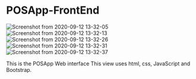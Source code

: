 # POSApp-FrontEnd

![Screenshot from 2020-09-12 13-32-05](https://user-images.githubusercontent.com/49190810/92989284-7086b100-f4fd-11ea-9599-d3d8b0254b28.png)
![Screenshot from 2020-09-12 13-32-13](https://user-images.githubusercontent.com/49190810/92989290-72e90b00-f4fd-11ea-9336-03c0cac16658.png)
![Screenshot from 2020-09-12 13-32-26](https://user-images.githubusercontent.com/49190810/92989295-75e3fb80-f4fd-11ea-8d98-294d285a212b.png)
![Screenshot from 2020-09-12 13-32-31](https://user-images.githubusercontent.com/49190810/92989297-77adbf00-f4fd-11ea-94df-643679574060.png)
![Screenshot from 2020-09-12 13-32-37](https://user-images.githubusercontent.com/49190810/92989300-7a101900-f4fd-11ea-905f-f650bc87a997.png)

This is the POSApp Web interface
This view uses html, css, JavaScript and Bootstrap.

